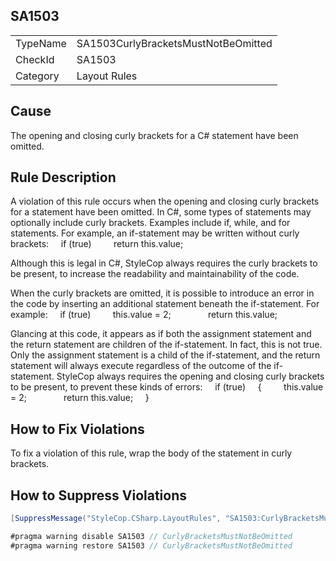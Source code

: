 ﻿## SA1503

<table>
<tr>
  <td>TypeName</td>
  <td>SA1503CurlyBracketsMustNotBeOmitted</td>
</tr>
<tr>
  <td>CheckId</td>
  <td>SA1503</td>
</tr>
<tr>
  <td>Category</td>
  <td>Layout Rules</td>
</tr>
</table>

## Cause

The opening and closing curly brackets for a C# statement have been omitted.

## Rule Description

A violation of this rule occurs when the opening and closing curly brackets for a statement have been omitted. In C#, some types of statements may optionally include curly brackets. Examples include if, while, and for statements. For example, an if-statement may be written without curly brackets:
    if (true) 
        return this.value;



Although this is legal in C#, StyleCop always requires the curly brackets to be present, to increase the readability and maintainability of the code.

When the curly brackets are omitted, it is possible to introduce an error in the code by inserting an additional statement beneath the if-statement. For example:
    if (true) 
        this.value = 2;       
        return this.value;



Glancing at this code, it appears as if both the assignment statement and the return statement are children of the if-statement. In fact, this is not true. Only the assignment statement is a child of the if-statement, and the return statement will always execute regardless of the outcome of the if-statement.
StyleCop always requires the opening and closing curly brackets to be present, to prevent these kinds of errors:
    if (true) 
    {
        this.value = 2;       
        return this.value;
    }
 

## How to Fix Violations

To fix a violation of this rule, wrap the body of the statement in curly brackets.

## How to Suppress Violations

```csharp
[SuppressMessage("StyleCop.CSharp.LayoutRules", "SA1503:CurlyBracketsMustNotBeOmitted", Justification = "Reviewed.")]
```

```csharp
#pragma warning disable SA1503 // CurlyBracketsMustNotBeOmitted
#pragma warning restore SA1503 // CurlyBracketsMustNotBeOmitted
```
